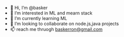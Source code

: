 - 👋 Hi, I’m @basker
- 👀 I’m interested in ML and mearn stack
- 🌱 I’m currently learning ML
- 💞️ I’m looking to collaborate on node.js,java projects
- 📫 reach me thruogh baskerron@gmail.com

<!---
basker is a ✨ special ✨ repository because its `README.md` (this file) appears on your GitHub profile.
You can click the Preview link to take a look at your changes.
--->
